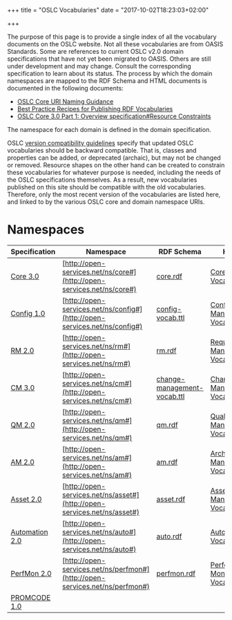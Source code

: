 +++
title = "OSLC Vocabularies"
date = "2017-10-02T18:23:03+02:00"

+++

The purpose of this page is to provide a single index of all the vocabulary documents on the OSLC website. Not all these vocabularies are from OASIS Standards. Some are references to current OSLC v2.0 domain specifications that have not yet been migrated to OASIS. Others are still under development and may change. Consult the corresponding specification to learn about its status. The process by which the domain namespaces are mapped to the RDF Schema and HTML documents is documented in the following documents:

* [OSLC Core URI Naming Guidance](https://wiki.oasis-open.org/oslc-core/URINamingGuidance)
* [Best Practice Recipes for Publishing RDF Vocabularies](http://www.w3.org/TR/swbp-vocab-pub/)
* [OSLC Core 3.0 Part 1: Overview specification#Resource Constraints](#resourceShapes)

The namespace for each domain is defined in the domain specification.

OSLC [version compatibility guidelines](http://docs.oasis-open.org/oslc-core/oslc-core/v3.0/oslc-core-v3.0-part1-overview.html#versionCompatibility) specify that updated OSLC vocabularies should be backward compatible. That is, classes and properties can be added, or deprecated (archaic), but may not be changed or removed. Resource shapes on the other hand can be created to constrain these vocabularies for whatever purpose is needed, including the needs of the OSLC specifications themselves. As a result, new vocabularies published on this site should be compatible with the old vocabularies. Therefore, only the most recent version of the vocabularies are listed here, and linked to by the various OSLC core and domain namespace URIs.

# Namespaces

| Specification | Namespace | RDF Schema | HTML |
|---------------|-----------|------------|------|
| [Core 3.0](http://docs.oasis-open.org/oslc-core/oslc-core/v3.0/oslc-core-v3.0-part1-overview.html) | [http://open-services.net/ns/core#](http://open-services.net/ns/core#) | [core.rdf](http://docs.oasis-open.org/oslc-core/oslc-core/v3.0/cs01/vocab/core-vocab.ttl) | [Core 3.0 Vocabulary](http://docs.oasis-open.org/oslc-core/oslc-core/v3.0/oslc-core-v3.0-part7-core-vocabulary.html) |
| [Config 1.0](https://tools.oasis-open.org/version-control/browse/wsvn/oslc-core/trunk/specs/config/oslc-config-mgt.html) | [http://open-services.net/ns/config#](http://open-services.net/ns/config#) | [config-vocab.ttl](https://tools.oasis-open.org/version-control/browse/wsvn/oslc-core/trunk/specs/config/config-vocab.ttl) | [Configuration Management Vocabulary](https://tools.oasis-open.org/version-control/browse/wsvn/oslc-core/trunk/specs/config/config-vocab.html) |
| [RM 2.0](https://www.oasis-open.org/committees/download.php/61072/Requirements%20Management%202.0%20Final.pdf) | [http://open-services.net/ns/rm#](http://open-services.net/ns/rm#) | [rm.rdf](https://github.com/oasis-tcs/oslc-domains/blob/master/open-services-vocabs/rm.rdf) | [Requirements Management Vocabulary](http://htmlpreview.github.io/?https://github.com/oasis-tcs/oslc-domains/blob/master/rm/requirements-management-vocab.html) |
| [CM 3.0](http://docs.oasis-open.org/oslc-domains/cm/v3.0/cm-v3.0-part1-change-mgt.html) | [http://open-services.net/ns/cm#](http://open-services.net/ns/cm#) | [change-management-vocab.ttl](https://github.com/oasis-tcs/oslc-domains/blob/master/cm/change-mgt-vocab.ttl) | [Change Management Vocabulary](http://htmlpreview.github.io/?https://github.com/oasis-tcs/oslc-domains/blob/master/cm/change-mgt-vocab.html) |
| [QM 2.0](https://www.oasis-open.org/committees/download.php/61711/QmSpecificationV2.pdf) | [http://open-services.net/ns/qm#](http://open-services.net/ns/qm#) | [qm.rdf](https://github.com/oasis-tcs/oslc-domains/blob/master/open-services-vocabs/qm.rdf) | [Quality Management Vocabulary](http://htmlpreview.github.io/?https://github.com/oasis-tcs/oslc-domains/blob/master/qm/quality-management-vocab.html) |
| [AM 2.0](https://www.oasis-open.org/committees/download.php/61061/Architecture%20Management%202.0%20Final.pdf) | [http://open-services.net/ns/am#](http://open-services.net/ns/am#) | [am.rdf](https://github.com/oasis-tcs/oslc-domains/blob/master/open-services-vocabs/am.rdf) | [Architecture Management Vocabulary](http://htmlpreview.github.io/?https://github.com/oasis-tcs/oslc-domains/blob/master/am/architecture-management-vocab.html) |
| [Asset 2.0](https://www.oasis-open.org/committees/download.php/61063/Asset%20Management%202.0%20Final.pdf) | [http://open-services.net/ns/asset#](http://open-services.net/ns/asset#) | [asset.rdf](https://github.com/oasis-tcs/oslc-domains/blob/master/open-services-vocabs/asset.rdf) | [Asset Management Vocabulary](http://htmlpreview.github.io/?https://github.com/oasis-tcs/oslc-domains/blob/master/asset/asset-management-vocab.html) |
| [Automation 2.0](https://www.oasis-open.org/committees/download.php/61052/Automation%202.0%20Final.pdf) | [http://open-services.net/ns/auto#](http://open-services.net/ns/auto#) | [auto.rdf](https://github.com/oasis-tcs/oslc-domains/blob/master/open-services-vocabs/auto.rdf) | [Automation Vocabulary](http://htmlpreview.github.io/?https://github.com/oasis-tcs/oslc-domains/blob/master/auto/automation-vocab.html) |
| [PerfMon 2.0](https://www.oasis-open.org/committees/download.php/61067/Performance%20Monitoring%202.0%20Final.pdf) | [http://open-services.net/ns/perfmon#](http://open-services.net/ns/perfmon#) | [perfmon.rdf](https://github.com/oasis-tcs/oslc-domains/blob/master/open-services-vocabs/perfmon.rdf) | [Performance Monitoring Vocabulary](http://htmlpreview.github.io/?https://github.com/oasis-tcs/oslc-domains/blob/master/pm/performance-monitoring-vocab.html) |
| [PROMCODE 1.0](https://tools.oasis-open.org/version-control/browse/wsvn/oslc-promcode/WorkingDrafts/promcode-interface-v1.0-wd01_Chapter3.docx) |  |  |  |




